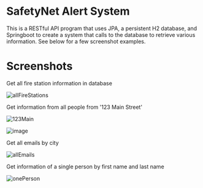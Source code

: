 # SafetyNet Alert System
This is a RESTful API program that uses JPA, a persistent H2 database, and Springboot to create a system that calls to the database to retrieve various information. See below for a few screenshot examples.

# Screenshots

Get all fire station information in database

![allFireStations](https://github.com/Fall2023-NSCC-ECampus/prog2200-finalproject-G-Pomeroy/assets/117761897/6ddc70d9-6206-499c-970f-2d50fa4e4e0e)

Get information from all people from '123 Main Street'

![123Main](https://github.com/Fall2023-NSCC-ECampus/prog2200-finalproject-G-Pomeroy/assets/117761897/7813831a-3ed1-43e8-8506-066948242926)

![image](https://github.com/Fall2023-NSCC-ECampus/prog2200-finalproject-G-Pomeroy/assets/117761897/bdffbe78-f0d4-435d-8190-802d84fb4d42)

Get all emails by city

![allEmails](https://github.com/Fall2023-NSCC-ECampus/prog2200-finalproject-G-Pomeroy/assets/117761897/215bf56f-91de-4337-bddc-cf1f4a17b23e)

Get information of a single person by first name and last name

![onePerson](https://github.com/Fall2023-NSCC-ECampus/prog2200-finalproject-G-Pomeroy/assets/117761897/2aa7a59a-db55-430b-8959-28ac98c01fa7)
